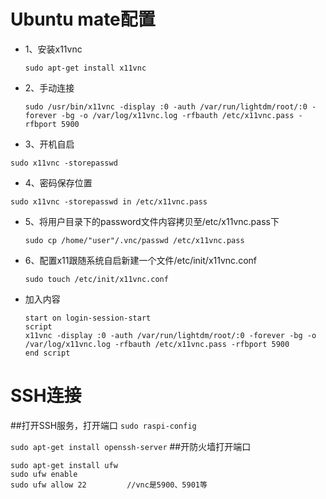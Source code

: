# Ubuntu mate配置
- 1、安装x11vnc

  `sudo apt-get install x11vnc  `
- 2、手动连接

  `sudo /usr/bin/x11vnc -display :0 -auth /var/run/lightdm/root/:0 -forever -bg -o /var/log/x11vnc.log -rfbauth /etc/x11vnc.pass -rfbport 5900 `
- 3、开机自启

 `sudo x11vnc -storepasswd `
- 4、密码保存位置

 `sudo x11vnc -storepasswd in /etc/x11vnc.pass`
- 5、将用户目录下的password文件内容拷贝至/etc/x11vnc.pass下

  `sudo cp /home/"user"/.vnc/passwd /etc/x11vnc.pass `
- 6、配置x11跟随系统自启新建一个文件/etc/init/x11vnc.conf

  `sudo touch /etc/init/x11vnc.conf`
- 加入内容
  ```
  start on login-session-start 
  script 
  x11vnc -display :0 -auth /var/run/lightdm/root/:0 -forever -bg -o /var/log/x11vnc.log -rfbauth /etc/x11vnc.pass -rfbport 5900 
  end script 
  ```
# SSH连接
##打开SSH服务，打开端口
`sudo raspi-config`

`sudo apt-get install openssh-server`
##开防火墙打开端口
```
sudo apt-get install ufw
sudo ufw enable
sudo ufw allow 22         //vnc是5900、5901等
```

  

